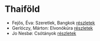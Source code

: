 # Thaiföld

- Fejős, Éva: Szeretlek, Bangkok [részletek](../_details/Fej%C5%91s%2C%20%C3%89va.md#id_774)
- Gerlóczy, Márton: Elvonókúra [részletek](../_details/Gerl%C3%B3czy%2C%20M%C3%A1rton.md#id_1468)
- Jo Nesbø: Csótányok [részletek](../_details/Jo%20Nesb%C3%B8.md#id_577)